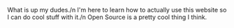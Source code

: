 What is up my dudes./n
I'm here to learn how to actually use this website so I can do cool stuff with it./n
Open Source is a pretty cool thing I think.

<!---
GuyWithaPC/GuyWithaPC is a ✨ special ✨ repository because its `README.md` (this file) appears on your GitHub profile.
You can click the Preview link to take a look at your changes.
--->
